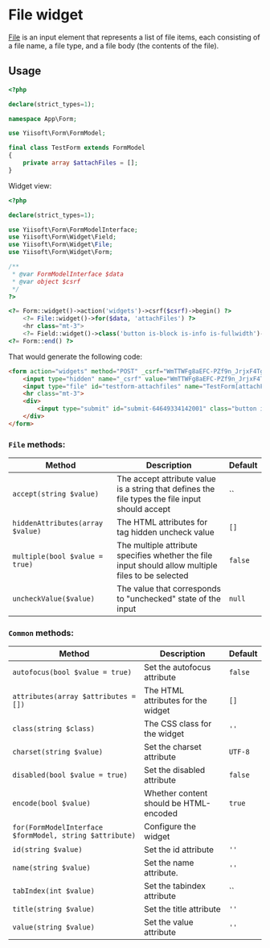 # File widget

[File](https://www.w3.org/TR/2012/WD-html-markup-20120329/input.file.html#input.file) is an input element that represents a list of file items, each consisting of a file name, a file type, and a file body (the contents of the file).

## Usage

```php
<?php

declare(strict_types=1);

namespace App\Form;

use Yiisoft\Form\FormModel;

final class TestForm extends FormModel
{
    private array $attachFiles = [];
}
```

Widget view:

```php
<?php

declare(strict_types=1);

use Yiisoft\Form\FormModelInterface;
use Yiisoft\Form\Widget\Field;
use Yiisoft\Form\Widget\File;
use Yiisoft\Form\Widget\Form;

/**
 * @var FormModelInterface $data
 * @var object $csrf
 */
?>

<?= Form::widget()->action('widgets')->csrf($csrf)->begin() ?>
    <?= File::widget()->for($data, 'attachFiles') ?>
    <hr class="mt-3">
    <?= Field::widget()->class('button is-block is-info is-fullwidth')->submitButton()->value('Save') ?>
<?= Form::end() ?>
```

That would generate the following code:

```html
<form action="widgets" method="POST" _csrf="WmTTWFg8aEFC-PZf9n_JrjxF4Tgy-frRERntvNNA3iAqC79ua28-FwSXpSnGGqv8TzeiU3qmlodbU4zrly2VSg==">
    <input type="hidden" name="_csrf" value="WmTTWFg8aEFC-PZf9n_JrjxF4Tgy-frRERntvNNA3iAqC79ua28-FwSXpSnGGqv8TzeiU3qmlodbU4zrly2VSg==">
    <input type="file" id="testform-attachfiles" name="TestForm[attachFiles][]">
    <hr class="mt-3">
    <div>
        <input type="submit" id="submit-64649334142001" class="button is-block is-info is-fullwidth" name="submit-64649334142001" value="Save">
    </div>
</form>
```

### `File` methods:

Method | Description | Default
-------|-------------|---------
`accept(string $value)` | The accept attribute value is a string that defines the file types the file input should accept | ``
`hiddenAttributes(array $value)` | The HTML attributes for tag hidden uncheck value | `[]`
`multiple(bool $value = true)` | The multiple attribute specifies whether the file input should allow multiple files to be selected | `false`
`uncheckValue($value)` | The value that corresponds to "unchecked" state of the input | `null`

### `Common` methods:

Method | Description | Default
-------|-------------|---------
`autofocus(bool $value = true)` | Set the autofocus attribute | `false`
`attributes(array $attributes = [])` | The HTML attributes for the widget | `[]`
`class(string $class)` | The CSS class for the widget | `''`
`charset(string $value)` | Set the charset attribute | `UTF-8`
`disabled(bool $value = true)` | Set the disabled attribute | `false`
`encode(bool $value)` | Whether content should be HTML-encoded | `true`
`for(FormModelInterface $formModel, string $attribute)` | Configure the widget |
`id(string $value)` | Set the id attribute | `''`
`name(string $value)` | Set the name attribute. | `''`
`tabIndex(int $value)` | Set the tabindex attribute | ``
`title(string $value)` | Set the title attribute | `''`
`value(string $value)` | Set the value attribute | `''`

